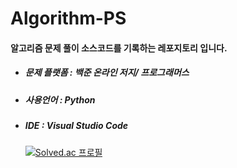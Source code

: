 # Algorithm-PS 
#### 알고리즘 문제 풀이 소스코드를 기록하는 레포지토리 입니다.

- ##### 문제 플랫폼 : 백준 온라인 저지/ 프로그래머스
- ##### 사용언어 : Python
- ##### IDE : Visual Studio Code





    [![Solved.ac 프로필](http://mazassumnida.wtf/api/mini/generate_badge?boj=kduk)](https://solved.ac/kduk)
